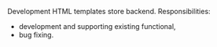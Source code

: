 Development HTML templates store backend. 
Responsibilities:
- development and supporting existing functional,
- bug fixing.
